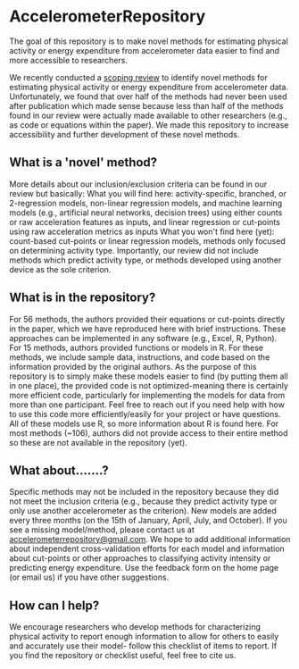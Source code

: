 # AccelerometerRepository
The goal of this repository is to make novel methods for estimating physical activity or energy expenditure from accelerometer data easier to find and more accessible to researchers.

We recently conducted a [scoping review](https://doi.org/10.1088/1361-6579/ac89ca) to identify novel methods for estimating physical activity or energy expenditure from accelerometer data. Unfortunately, we found that over half of the methods had never been used after publication which made sense because less than half of the methods found in our review were actually made available to other researchers (e.g., as code or equations within the paper). We made this repository to increase accessibility and further development of these novel methods.

## What is a 'novel' method?
More details about our inclusion/exclusion criteria can be found in our review but basically:
What you will find here: activity-specific, branched, or 2-regression models, non-linear regression models, and machine learning models (e.g., artificial neural networks, decision trees) using either counts or raw acceleration features as inputs, and linear regression or cut-points using raw acceleration metrics as inputs
What you won't find here (yet): count-based cut-points or linear regression models, methods only focused on determining activity type. Importantly, our review did not include methods which predict activity type, or methods developed using another device as the sole criterion. 

## What is in the repository?
For 56 methods, the authors provided their equations or cut-points directly in the paper, which we have reproduced here with brief instructions. These approaches can be implemented in any software (e.g., Excel, R, Python).
For 15 methods, authors provided functions or models in R. For these methods, we include sample data, instructions, and code based on the information provided by the original authors. As the purpose of this repository is to simply make these models easier to find (by putting them all in one place), the provided code is not optimized-meaning there is certainly more efficient code, particularly for implementing the models for data from more than one participant. Feel free to reach out if you need help with how to use this code more efficiently/easily for your project or have questions. All of these models use R, so more information about R is found here.
For most methods (~106), authors did not provide access to their entire method so these are not available in the repository (yet). 

## What about.......?
Specific methods may not be included in the repository because they did not meet the inclusion criteria (e.g., because they predict activity type or only use another accelerometer as the criterion). New models are added every three months (on the 15th of January, April, July, and October). If you see a missing model/method, please contact us at accelerometerrepository@gmail.com. We hope to add additional information about independent cross-validation efforts for each model and information about cut-points or other approaches to classifying activity intensity or predicting energy expenditure. Use the feedback form on the home page (or email us) if you have other suggestions.

## How can I help?
We encourage researchers who develop methods for characterizing physical activity to report enough information to allow for others to easily and accurately use their model- follow this checklist of items to report. If you find the repository or checklist useful, feel free to cite us. 
